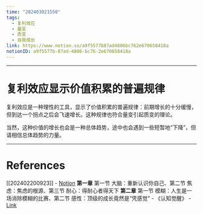 ```yaml
---
time: "202403021550"
tags:
  - 复利效应
  - 量变
  - 质变
  - 自我成长
link: https://www.notion.so/a9f5577b87ad4806bc762e670658418a
notionID: a9f5577b-87ad-4806-bc76-2e670658418a
---
```


--- 
# 复利效应显示价值积累的普遍规律

复利效应是一种理性的工具，显示了价值积累的普遍规律：前期增长的十分缓慢，但到达一个拐点之后会飞速增长。这种规律也符合量变引起质变的理论。

当然，这种价值的增长也会是一种总体趋势，途中也会遇到一些短暂地“下降”，但请相信总体趋势的力量。

---
# References

[[202402200923]] - [Notion](https://www.notion.so/202402200923-301a1cb473ea46eea57cd799e81c6f47?pvs=4)
**第一章** 第一节 大脑：重新认识你自己、第二节 焦虑：焦虑的根源、第三节 耐心：得耐心者得天下
**第二章** 第一节 模糊：人生是一场消除模糊的比赛、第二节 感性：顶级的成长竟然是“凭感觉” - 《认知觉醒》 - [Link](https://weread.qq.com/web/reader/6a732ce07201202c6a7b30akd67323c0227d67d8ab4fb04?)